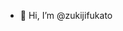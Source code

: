 - 👋 Hi, I’m @zukijifukato
<!-- - 👀 I’m interested in ...
- 🌱 I’m currently learning 
- 💞️ I’m looking to collaborate on ...
- 📫 How to reach me ... -->

<!---
zukijifukato/zukijifukato is a ✨ special ✨ repository because its `README.md` (this file) appears on your GitHub profile.
You can click the Preview link to take a look at your changes.
--->
